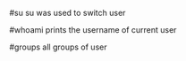 #su
su was used to switch user

#whoami
prints the username of current user

#groups
all groups of user
